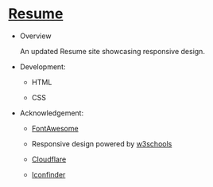  <!--rrcnlas 
	 resume - README.md
-->

# **[Resume](https://rrcanlas.github.io/resume/)** #

* Overview 

   An updated Resume site showcasing responsive design. 

 * Development:

    - HTML

   	- CSS

 * Acknowledgement:

   	- [FontAwesome](https://fontawesome.com/?from=io) 

   	- Responsive design powered by [w3schools](https://www.w3schools.com/w3css/)

   	- [Cloudflare](https://cdnjs.com/)

   	- [Iconfinder](https://www.iconfinder.com/)
